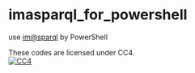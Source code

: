 # imasparql_for_powershell
use [im@sparql](https://doc.crssnky.xyz/imasparql/index.html) by PowerShell

These codes are licensed under CC4.  
[![CC4](https://licensebuttons.net/l/by-nc-sa/4.0/88x31.png "CC4")](https://creativecommons.org/licenses/by-nc-sa/4.0/)
